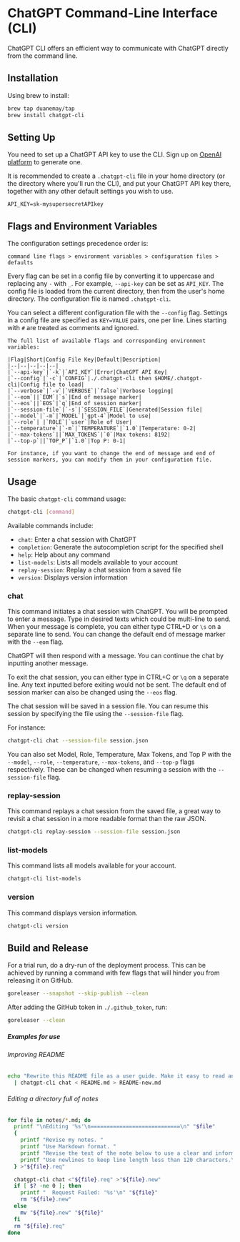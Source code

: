 # ChatGPT Command-Line Interface (CLI)

ChatGPT CLI offers an efficient way to communicate with ChatGPT directly from the command line.

## Installation

Using brew to install:

```bash
brew tap duanemay/tap
brew install chatgpt-cli
```

## Setting Up

You need to set up a ChatGPT API key to use the CLI. Sign up on [OpenAI platform](https://platform.openai.com/account/api-keys) to generate one. 

It is recommended to create a `.chatgpt-cli` file in your home directory (or the directory where you'll run the CLI), and put your ChatGPT API key there, together with any other default settings you wish to use.

```env
API_KEY=sk-mysupersecretAPIkey
```

## Flags and Environment Variables

The configuration settings precedence order is:

```
command line flags > environment variables > configuration files > defaults
```

Every flag can be set in a config file by converting it to uppercase and replacing any `-` with `_`. For example, `--api-key` can be set as `API_KEY`. The config file is loaded from the current directory, then from the user's home directory. The configuration file is named `.chatgpt-cli`.

You can select a different configuration file with the `--config` flag. Settings in a config file are specified as `KEY=VALUE` pairs, one per line. Lines starting with `#` are treated as comments and ignored.

```
The full list of available flags and corresponding environment variables:

|Flag|Short|Config File Key|Default|Description|
|--|--|--|--|--|
|`--api-key`|`-k`|`API_KEY`|Error|ChatGPT API Key|
|`--config`|`-c`|`CONFIG`|./.chatgpt-cli then $HOME/.chatgpt-cli|Config file to load|
|`--verbose`|`-v`|`VERBOSE`|`false`|Verbose logging|
|`--eom`||`EOM`|`s`|End of message marker|
|`--eos`||`EOS`|`q`|End of session marker|
|`--session-file`|`-s`|`SESSION_FILE`|Generated|Session file|
|`--model`|`-m`|`MODEL`|`gpt-4`|Model to use|
|`--role`| |`ROLE`|`user`|Role of User|
|`--temperature`|`-m`|`TEMPERATURE`|`1.0`|Temperature: 0-2|
|`--max-tokens`||`MAX_TOKENS`|`0`|Max tokens: 8192|
|`--top-p`||`TOP_P`|`1.0`|Top P: 0-1|

For instance, if you want to change the end of message and end of session markers, you can modify them in your configuration file.
```

## Usage

The basic `chatgpt-cli` command usage:

```bash
chatgpt-cli [command]
```

Available commands include:

- `chat`: Enter a chat session with ChatGPT
- `completion`: Generate the autocompletion script for the specified shell
- `help`: Help about any command
- `list-models`: Lists all models available to your account
- `replay-session`: Replay a chat session from a saved file
- `version`: Displays version information

### chat  

This command initiates a chat session with ChatGPT. You will be prompted to enter a message. Type in desired texts which could be multi-line to send. When your message is complete, you can either type CTRL+D or `\s` on a separate line to send. You can change the default end of message marker with the `--eom` flag.

ChatGPT will then respond with a message. You can continue the chat by inputting another message. 

To exit the chat session, you can either type in CTRL+C or `\q` on a separate line. Any text inputted before exiting would not be sent. The default end of session marker can also be changed using the `--eos` flag.

The chat session will be saved in a session file. You can resume this session by specifying the file using the `--session-file` flag.

For instance:
```bash
chatgpt-cli chat --session-file session.json
```

You can also set Model, Role, Temperature, Max Tokens, and Top P with the `--model`, `--role`, `--temperature`, `--max-tokens`, and `--top-p` flags respectively. These can be changed when resuming a session with the `--session-file` flag.

### replay-session

This command replays a chat session from the saved file, a great way to revisit a chat session in a more readable format than the raw JSON.

```bash
chatgpt-cli replay-session --session-file session.json
```

### list-models

This command lists all models available for your account.

```bash
chatgpt-cli list-models
```

### version

This command displays version information.

```bash
chatgpt-cli version
```

## Build and Release

For a trial run, do a dry-run of the deployment process. This can be achieved by running a command with few flags that will hinder you from releasing it on GitHub.

```bash
goreleaser --snapshot --skip-publish --clean
```

After adding the GitHub token in `./.github_token`, run:

```bash
goreleaser --clean
```

##### Examples for use

###### Improving README
```bash
echo "Rewrite this README file as a user guide. Make it easy to read and informative. Use a helpful and clear style" \
  | chatgpt-cli chat < README.md > README-new.md
```

###### Editing a directory full of notes
```bash
for file in notes/*.md; do
  printf "\nEditing '%s'\n============================\n" "$file"
  {
    printf "Revise my notes. "
    printf "Use Markdown format. "
    printf "Revise the text of the note below to use a clear and informative style. "
    printf "Use newlines to keep line length less than 120 characters.\n\n"
  } >"${file}.req"

  chatgpt-cli chat <"${file}.req" >"${file}.new"
  if [ $? -ne 0 ]; then
    printf "  Request Failed: '%s'\n" "${file}"
    rm "${file}.new"
  else
    mv "${file}.new" "${file}"
  fi
  rm "${file}.req"
done
```
